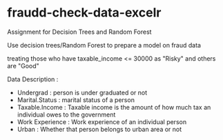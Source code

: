 # fraudd-check-data-excelr
Assignment for Decision Trees and Random Forest

Use decision trees/Random Forest to prepare a model on fraud data

treating those who have taxable_income <= 30000 as "Risky" and others are "Good"

Data Description :

- Undergrad : person is under graduated or not
- Marital.Status : marital status of a person
- Taxable.Income : Taxable income is the amount of how much tax an individual owes to the government 
- Work Experience : Work experience of an individual person
- Urban : Whether that person belongs to urban area or not
